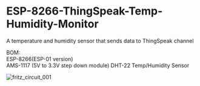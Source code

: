 # ESP-8266-ThingSpeak-Temp-Humidity-Monitor
A temperature and humidity sensor that sends data to ThingSpeak channel  

BOM:  
ESP-8266(ESP-01 version)  
AMS-1117 (5V to 3.3V step down module)
DHT-22 Temp/Humidity Sensor




![fritz_circuit_001](https://user-images.githubusercontent.com/36056268/37439274-c5ecc9fe-27cd-11e8-93bc-ef346ed8f31a.JPG)
